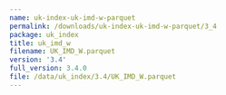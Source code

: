 ```yaml
---
name: uk-index-uk-imd-w-parquet
permalink: /downloads/uk-index-uk-imd-w-parquet/3_4
package: uk_index
title: uk_imd_w
filename: UK_IMD_W.parquet
version: '3.4'
full_version: 3.4.0
file: /data/uk_index/3.4/UK_IMD_W.parquet
---
```

